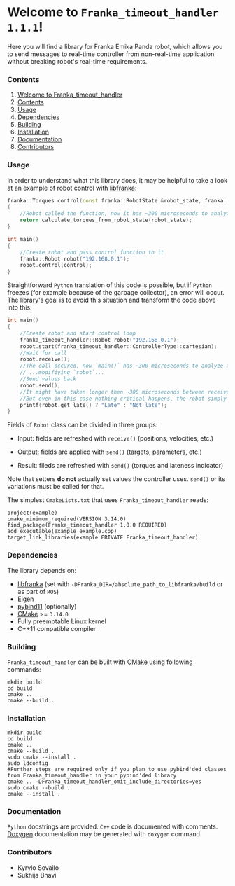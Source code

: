# Welcome to `Franka_timeout_handler 1.1.1`!
Here you will find a library for Franka Emika Panda robot, which allows you to send messages to real-time controller from non-real-time application without breaking robot's real-time requirements.

### Contents
1. [Welcome to Franka_timeout_handler](#welcome-to-Franka_timeout_handler)
2. [Contents](#contents)
4. [Usage](#usage)
4. [Dependencies](#dependencies)
5. [Building](#building)
6. [Installation](#installation)
7. [Documentation](#documentation)
8. [Contributors](#contributors)

### Usage
In order to understand what this library does, it may be helpful to take a look at an example of robot control with [libfranka](https://github.com/frankaemika/libfranka):
```c++
franka::Torques control(const franka::RobotState &robot_state, franka::Duration time)
{
	//Robot called the function, now it has ~300 microseconds to analyze `robot_state` and return torques
	return calculate_torques_from_robot_state(robot_state);
}

int main()
{
	//Create robot and pass control function to it
	franka::Robot robot("192.168.0.1");
	robot.control(control);
}
```

Straightforward `Python` translation of this code is possible, but if `Python` freezes (for example because of the garbage collector), an error will occur. The library's goal is to avoid this situation and transform the code above into this:
```c++
int main()
{
	//Create robot and start control loop
	franka_timeout_handler::Robot robot("192.168.0.1");
	robot.start(franka_timeout_handler::ControllerType::cartesian);
	//Wait for call
	robot.receive();
	//The call occured, now `main()` has ~300 microseconds to analyze and change `robot` object
	// ...modifiying `robot`...
	//Send values back
	robot.send();
	//It might have taken longer then ~300 microseconds between receive() and send()
	//But even in this case nothing critical happens, the robot simply applies previous parameter values in background
	printf(robot.get_late() ? "Late" : "Not late");
}
```

Fields of `Robot` class can be divided in three groups:

 - Input: fields are refreshed with `receive()` (positions, velocities, etc.)

 - Output: fields are applied with `send()` (targets, parameters, etc.)

 - Result: fileds are refreshed with `send()` (torques and lateness indicator)

Note that setters **do not** actually set values the controller uses. `send()` or its variations must be called for that.

The simplest `CmakeLists.txt` that uses `Franka_timeout_handler` reads:
```
project(example)
cmake_minimum_required(VERSION 3.14.0)
find_package(Franka_timeout_handler 1.0.0 REQUIRED)
add_executable(example example.cpp)
target_link_libraries(example PRIVATE Franka_timeout_handler)
```

### Dependencies
The library depends on:
 - [libfranka](https://github.com/frankaemika/libfranka) (set with `-DFranka_DIR=/absolute_path_to_libfranka/build` or as part of `ROS`)
 - [Eigen](https://eigen.tuxfamily.org)
 - [pybind11](https://github.com/pybind/pybind11) (optionally)
 - [CMake](https://cmake.org) >= `3.14.0`
 - Fully preemptable Linux kernel
 - C++11 compatible compiler

### Building
`Franka_timeout_handler` can be built with [CMake](https://cmake.org) using following commands:
```
mkdir build
cd build
cmake ..
cmake --build .
```

### Installation
```
mkdir build
cd build
cmake ..
cmake --build .
sudo cmake --install .
sudo ldconfig
#Further steps are required only if you plan to use pybind'ded classes from Franka_timeout_handler in your pybind'ded library
cmake .. -DFranka_timeout_handler_omit_include_directories=yes
sudo cmake --build .
cmake --install .
```

### Documentation
`Python` docstrings are provided. `C++` code is documented with comments. [Doxygen](https://www.doxygen.nl) documentation may be generated with `doxygen` command.

### Contributors
 - Kyrylo Sovailo
 - Sukhija Bhavi

